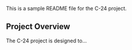 This is a sample README file for the C-24 project.

## Project Overview

The C-24 project is designed to...

